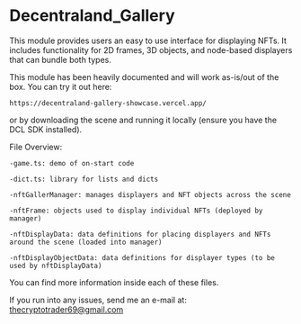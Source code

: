 # Decentraland_Gallery

This module provides users an easy to use interface for displaying NFTs. It includes functionality 
for 2D frames, 3D objects, and node-based displayers that can bundle both types.
  
This module has been heavily documented and will work as-is/out of the box. You can try it out here:

	https://decentraland-gallery-showcase.vercel.app/

or by downloading the scene and running it locally (ensure you have the DCL SDK installed). 

File Overview:

	-game.ts: demo of on-start code

	-dict.ts: library for lists and dicts
  
	-nftGallerManager: manages displayers and NFT objects across the scene

	-nftFrame: objects used to display individual NFTs (deployed by manager)

	-nftDisplayData: data definitions for placing displayers and NFTs around the scene (loaded into manager)

	-nftDisplayObjectData: data definitions for displayer types (to be used by nftDisplayData)

You can find more information inside each of these files.



If you run into any issues, send me an e-mail at: 
  thecryptotrader69@gmail.com
